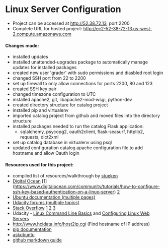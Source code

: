# Linux Server Configuration

- Project can be accessed at http://52.38.72.13, port 2200
- Complete URL for hosted project: http://ec2-52-38-72-13.us-west-2.compute.amazonaws.com

#### Changes made:
  - installed updates
  - installed unattended-upgrades package to automatically manage updates for installed packages
  - created new user 'grader' with sudo permissions and diasbled root login
  - changed SSH port from 22 to 2200
  - set up firewall to only allow connections for ports 2200, 80 and 123
  - created SSH key pair
  - changed timezone configuration to UTC
  - installed apache2, git, libapache2-mod-wsgi, python-dev
  - created directory structure for catalog project
  - installed pip and virtualenv
  - imported catalog project from github and moved files into the directory structure
  - installed packages needed to run the catalog Flask application:
    - sqlalchemy, psycopg2, oauth2client, flask-seasurf, httplib2, requests, dict2xml
  - set up catalog database in virtualenv using psql
  - updated configuration catalog apache configuration file to add hostname and allow Oauth login

#### Resources used for this project:
 - compiled list of resources/walkthrough by [stueken](https://github.com/stueken/FSND-P5_Linux-Server-Configuration)
 - [Digital Ocean](https://www.digitalocean.com/community/tutorials/how-to-deploy-a-flask-application-on-an-ubuntu-vps) [1] (https://www.digitalocean.com/community/tutorials/how-to-configure-ssh-key-based-authentication-on-a-linux-server) [2](https://www.digitalocean.com/community/tutorials/how-to-add-and-delete-users-on-an-ubuntu-14-04-vps)
 - [Ubuntu documentation (multiple pages)](https://help.ubuntu.com/)
 - [Udacity forums (multiple topics)](https://discussions.udacity.com/c/nd004-p7-linux-based-server-configuration)
 - [Stack Overflow](https://stackoverflow.com/questions/16850350/got-origin-mismatch-error-in-google-share-api) [1](https://stackoverflow.com/questions/5420789/how-to-install-psycopg2-with-pip-on-python) [2](https://stackoverflow.com/questions/15408969/how-do-i-destroy-a-vm-when-i-deleted-the-vagrant-file) [3](https://stackoverflow.com/questions/11828270/how-to-exit-the-vim-editor)
 - Udacity - [Linux Command Line Basics](https://classroom.udacity.com/nanodegrees/nd004/parts/00413454014/modules/357367901175460/lessons/4597278561/concepts/46968695970923) and [Configuring Linux Web Servers](https://classroom.udacity.com/nanodegrees/nd004/parts/00413454014/modules/357367901175461/lessons/4378692847/concepts/48114089370923)
 - http://www.hcidata.info/host2ip.cgi (Find hostname of IP address)
 - [pip documentation](https://pip.pypa.io/en/stable/reference/pip_install/)
 - [askubuntu](https://askubuntu.com/questions/172629/how-do-i-move-all-files-from-one-folder-to-another-using-the-command-line/172634)
 - [github markdown guide](https://guides.github.com/features/mastering-markdown/)
